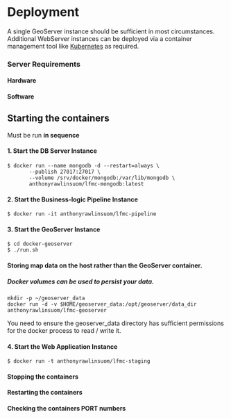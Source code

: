 # Deployment

A single GeoServer instance should be sufficient in most circumstances. Additional WebServer instances can  be deployed via a container management tool like [Kubernetes](https://kubernetes.io/) as required. 

### Server Requirements

#### Hardware

#### Software

## Starting the containers

Must be run **in sequence**

#### 1. Start the DB Server Instance
	$ docker run --name mongodb -d --restart=always \
           --publish 27017:27017 \
           --volume /srv/docker/mongodb:/var/lib/mongodb \
           anthonyrawlinsuom/lfmc-mongodb:latest

#### 2. Start the Business-logic Pipeline Instance	
	$ docker run -it anthonyrawlinsuom/lfmc-pipeline

#### 3. Start the GeoServer Instance

	$ cd docker-geoserver
	$ ./run.sh
	
#### Storing map data on the host rather than the GeoServer container.
##### Docker volumes can be used to persist your data.

	mkdir -p ~/geoserver_data
	docker run -d -v $HOME/geoserver_data:/opt/geoserver/data_dir anthonyrawlinsuom/lfmc-geoserver
You need to ensure the geoserver_data directory has sufficient permissions for the docker process to read / write it.

#### 4. Start the Web Application Instance
	$ docker run -t anthonyrawlinsuom/lfmc-staging

#### Stopping the containers


#### Restarting the containers

#### Checking the containers PORT numbers

